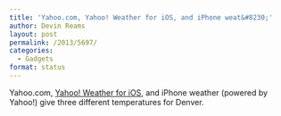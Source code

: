 ```yaml
---
title: 'Yahoo.com, Yahoo! Weather for iOS, and iPhone weat&#8230;'
author: Devin Reams
layout: post
permalink: /2013/5697/
categories:
  - Gadgets
format: status
---
```

Yahoo.com, [Yahoo! Weather for iOS][1], and iPhone weather (powered by Yahoo!) give three different temperatures for Denver.

 [1]: https://itunes.apple.com/us/app/yahoo!-weather/id628677149?ls=1&mt=8